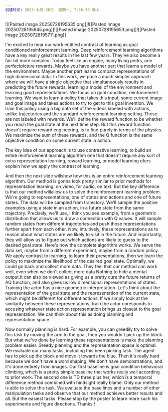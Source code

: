 ```yaml
---
创建时间: 2025-七月-28日  星期一, 7:56:30 晚上
---
```

![[Pasted image 20250728195635.png]]![[Pasted image 20250728195645.png]]![[Pasted image 20250728195653.png]]![[Pasted image 20250728195711.png]]


I'm excited to hear our work entitled contrast of learning as goal conditioned reinforcement learning. Deep
reinforcement learning algorithms have a key really great results in the last few years. They've also become a fair bit
more complex. Today feel like an engine, many living perks, one perfectpicture rewards. Maybe you have another
part that learns a model of the environment. Maybe another part learns compact representations of high
dimensional data. In this work, we pose a much simpler approach where we will have a single objective that
simultaneously results in predicting the future rewards, learning a model of the environment and learning good
representations. We focus on goal condition, reinforcement learning. We want to learn a policy that takes this input,
some current image and goal image and takes actions to try to get to this goal invention. We train this policy using a
big data set of the videos labeled with actions, unlike trajectories and the standard reinforcement learning setting.
These are not labeled with rewards. We'll define the reward function to be whether you reach the goal state at the
next time step. But this reward function doesn't require reward engineering, is to find purely in terms of the physics.
We maximize the sum of these rewards, and the Q function is the same objective condition on some current state in
action.


The key idea of our approach is to use contrastive learning, to build an entire reinforcement learning algorithm one
that doesn't require any sort of extra representation learning, reward learning, or model learning ofers explain how
we apply the contrast of learning.


And then the next slide willshow how this is an entire reinforcement learning algorithm. Our method is gonna look
pretty similar to prior methods for representation learning, on video, for audio, on text. But the key difference is that
our method willallow us to solve the reinforcement learning problem. We're going to representations, one of states
and actions and one of future states. The data will be sampled from trajectory. We'll sample the positive examples
using a state in an action, in a future state from the same trajectory. Precisely, we'll use, I think you see example, from
a geometric distribution that allows us to draw a connection with Q values. It will sample random states from
different trajectories and push those representations further apart from each other. Now, intuitively, these
representations as to reason about what states are we likely to visit in the future. And importantly, they will allow us
to figure out which actions are likely to guess to the desired goal state. Here's how the complete algorithm works.
We serve the data set, maybe from a different experiment, maybe from a random policy. We apply contrast to
learning, to learn their presentations, then we learn the policy to maximize the likelihood of the desired goal state.
Optimally, we could go back and collect more data. They feel that our method can work well, even when we don't
collect more data Nothing to hide a mental output.It can also be viewed as giving us a pretty cure the future returns
of AQ function, and also gives us low dimensional representations of states. Training the actor has a nice geometric
interpretation. Let's think about the representation of the goal state and the representation of the current state,
which might be different for different actions. If we simply look at the similarity between these representations, train
the actor coresponds to accusing whatever state action representation brings us closest to the goal representation.
We can think about this as doing planning and representation space.


Now normally planning is hard. For example, you can greedily try to solve this task by moving the arm to the goal,
then you wouldn't pick up the block. But what we've done by learning these representations is make the planning
problem easier. Greedy planning and the representation space is optimal. We evaluate our many tasks, including this
been picking task. The agent has to pick up the block and move it towards the blue. Then it's really hard because we
don't have a word shaping. We don't have demonstrations, and it's done entirely from images. Our first baseline is
goal condition behavioral climbing, which is a pretty simple baseline that works really well according to prior work.
The second one is TD three plus her, which is a temporal difference method combined with hindsight really blame.
Only our method is able to solve this task. We evaluate the base lines and a number of other manipulation tasks and
observe that our method achieves better results and all. But the easiest tasks. Please stop by the poster to learn more
such his experiments and figure directions. Thanks !